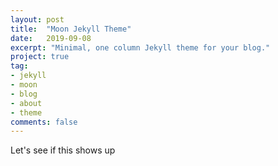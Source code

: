 ```yaml
---
layout: post
title:  "Moon Jekyll Theme"
date:   2019-09-08
excerpt: "Minimal, one column Jekyll theme for your blog."
project: true
tag:
- jekyll 
- moon
- blog
- about
- theme
comments: false
---
```


Let's see if this shows up
